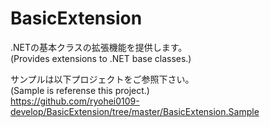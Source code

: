 # BasicExtension

.NETの基本クラスの拡張機能を提供します。<br />
(Provides extensions to .NET base classes.)

サンプルは以下プロジェクトをご参照下さい。<br />
(Sample is referense this project.)<br />
https://github.com/ryohei0109-develop/BasicExtension/tree/master/BasicExtension.Sample
